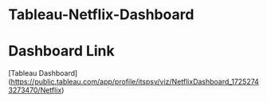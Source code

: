 # Tableau-Netflix-Dashboard
# Dashboard Link
[Tableau Dashboard] (https://public.tableau.com/app/profile/itspsv/viz/NetflixDashboard_17252743273470/Netflix)

